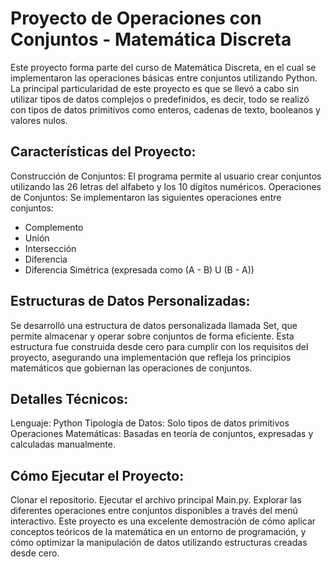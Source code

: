 # Proyecto de Operaciones con Conjuntos - Matemática Discreta
Este proyecto forma parte del curso de Matemática Discreta, en el cual se implementaron las operaciones básicas entre conjuntos utilizando Python. La principal particularidad de este proyecto es que se llevó a cabo sin utilizar tipos de datos complejos o predefinidos, es decir, todo se realizó con tipos de datos primitivos como enteros, cadenas de texto, booleanos y valores nulos.

## Características del Proyecto:
Construcción de Conjuntos: El programa permite al usuario crear conjuntos utilizando las 26 letras del alfabeto y los 10 dígitos numéricos.
Operaciones de Conjuntos: Se implementaron las siguientes operaciones entre conjuntos:
- Complemento
- Unión
- Intersección
- Diferencia
- Diferencia Simétrica (expresada como (A - B) U (B - A))

## Estructuras de Datos Personalizadas:
Se desarrolló una estructura de datos personalizada llamada Set, que permite almacenar y operar sobre conjuntos de forma eficiente. Esta estructura fue construida desde cero para cumplir con los requisitos del proyecto, asegurando una implementación que refleja los principios matemáticos que gobiernan las operaciones de conjuntos.

## Detalles Técnicos:
Lenguaje: Python
Tipología de Datos: Solo tipos de datos primitivos
Operaciones Matemáticas: Basadas en teoría de conjuntos, expresadas y calculadas manualmente.

## Cómo Ejecutar el Proyecto:
Clonar el repositorio.
Ejecutar el archivo principal Main.py.
Explorar las diferentes operaciones entre conjuntos disponibles a través del menú interactivo.
Este proyecto es una excelente demostración de cómo aplicar conceptos teóricos de la matemática en un entorno de programación, y cómo optimizar la manipulación de datos utilizando estructuras creadas desde cero.